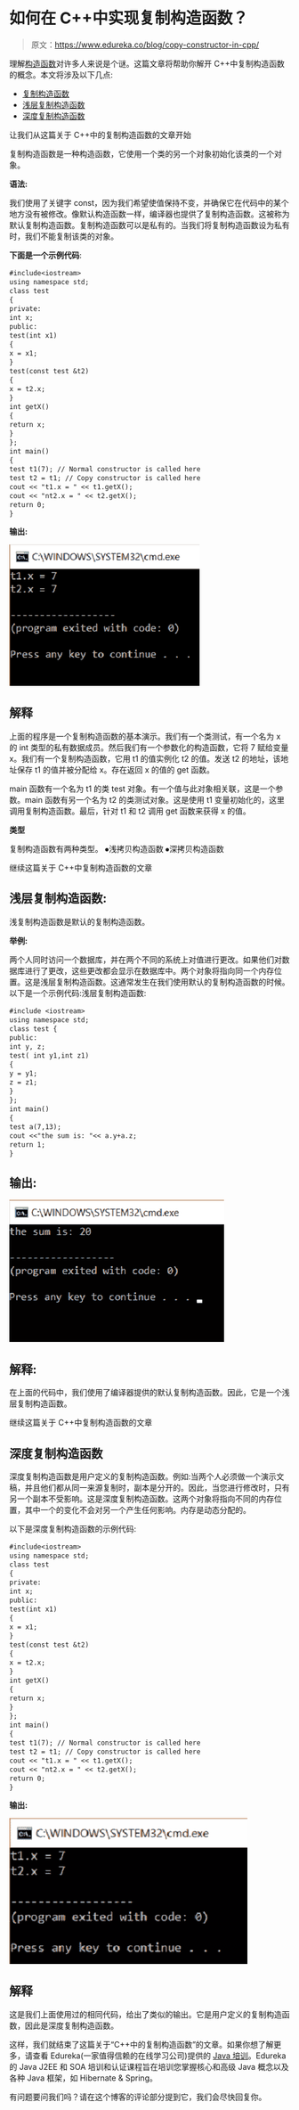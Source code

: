 # 如何在 C++中实现复制构造函数？

> 原文：<https://www.edureka.co/blog/copy-constructor-in-cpp/>

理解[构造函数](https://www.edureka.co/blog/constructor-in-java/)对许多人来说是个谜。这篇文章将帮助你解开 C++中复制构造函数的概念。本文将涉及以下几点:

*   [复制构造函数](#CopyConstructor)
*   [浅层复制构造函数](#ShallowCopyConstructor)
*   [深度复制构造函数](#DeepCopyConstructor)

让我们从这篇关于 C++中的复制构造函数的文章开始

复制构造函数是一种构造函数，它使用一个类的另一个对象初始化该类的一个对象。

**语法:**

我们使用了关键字 const，因为我们希望使值保持不变，并确保它在代码中的某个地方没有被修改。像默认构造函数一样，编译器也提供了复制构造函数。这被称为默认复制构造函数。复制构造函数可以是私有的。当我们将复制构造函数设为私有时，我们不能复制该类的对象。

**下面是一个示例代码**:

```
#include<iostream>
using namespace std;
class test
{
private:
int x;
public:
test(int x1)
{
x = x1;
}
test(const test &t2)
{
x = t2.x;
}
int getX()
{
return x;
}
};
int main()
{
test t1(7); // Normal constructor is called here
test t2 = t1; // Copy constructor is called here
cout << "t1.x = " << t1.getX();
cout << "nt2.x = " << t2.getX();
return 0;
}

```

**输出:**

![Output-Copy Constructor in C++-Edureka](img/2a3a748f65f9e50d566df0825928ca5b.png)

## **解释**

上面的程序是一个复制构造函数的基本演示。我们有一个类测试，有一个名为 x 的 int 类型的私有数据成员。然后我们有一个参数化的构造函数，它将 7 赋给变量 x。我们有一个复制构造函数，它用 t1 的值实例化 t2 的值。发送 t2 的地址，该地址保存 t1 的值并被分配给 x。存在返回 x 的值的 get 函数。

main 函数有一个名为 t1 的类 test 对象。有一个值与此对象相关联，这是一个参数。main 函数有另一个名为 t2 的类测试对象。这是使用 t1 变量初始化的，这里调用复制构造函数。最后，针对 t1 和 t2 调用 get 函数来获得 x 的值。

**类型**

复制构造函数有两种类型。 ⦁浅拷贝构造函数 ⦁深拷贝构造函数

继续这篇关于 C++中复制构造函数的文章

## 浅层复制构造函数:

浅复制构造函数是默认的复制构造函数。

**举例:**

两个人同时访问一个数据库，并在两个不同的系统上对值进行更改。如果他们对数据库进行了更改，这些更改都会显示在数据库中。两个对象将指向同一个内存位置。这是浅层复制构造函数。这通常发生在我们使用默认的复制构造函数的时候。以下是一个示例代码:浅层复制构造函数:

```
#include <iostream>
using namespace std;
class test {
public:
int y, z;
test( int y1,int z1)
{
y = y1;
z = z1;
}
};
int main()
{
test a(7,13);
cout <<"the sum is: "<< a.y+a.z;
return 1;
}

```

## **输出:**

![Output-Copy Constructor in C++-Edureka](img/f69d51fa8627f1291c233d732d6063cc.png)

## 解释:

在上面的代码中，我们使用了编译器提供的默认复制构造函数。因此，它是一个浅层复制构造函数。

继续这篇关于 C++中复制构造函数的文章

## **深度复制构造函数**

深度复制构造函数是用户定义的复制构造函数。例如:当两个人必须做一个演示文稿，并且他们都从同一来源复制时，副本是分开的。因此，当您进行修改时，只有另一个副本不受影响。这是深度复制构造函数。这两个对象将指向不同的内存位置，其中一个的变化不会对另一个产生任何影响。内存是动态分配的。

以下是深度复制构造函数的示例代码:

```
#include<iostream>
using namespace std;
class test
{
private:
int x;
public:
test(int x1)
{
x = x1;
}
test(const test &t2)
{
x = t2.x;
}
int getX()
{
return x;
}
};
int main()
{
test t1(7); // Normal constructor is called here
test t2 = t1; // Copy constructor is called here
cout << "t1.x = " << t1.getX();
cout << "nt2.x = " << t2.getX();
return 0;
}

```

**输出:**

![Output- Copy Constructor in C++-Edureka](img/abad8c26b2ff869a5eab8f99a3be0b21.png)

## **解释**

这是我们上面使用过的相同代码，给出了类似的输出。它是用户定义的复制构造函数，因此是深度复制构造函数。

这样，我们就结束了这篇关于“C++中的复制构造函数”的文章。如果你想了解更多，请查看 Edureka(一家值得信赖的在线学习公司)提供的 [Java 培训](https://www.edureka.co/java-j2ee-soa-training)。Edureka 的 Java J2EE 和 SOA 培训和认证课程旨在培训您掌握核心和高级 Java 概念以及各种 Java 框架，如 Hibernate & Spring。

有问题要问我们吗？请在这个博客的评论部分提到它，我们会尽快回复你。